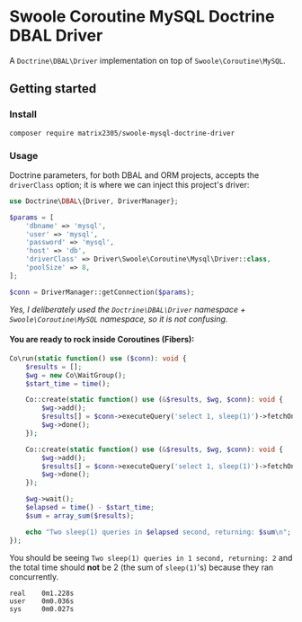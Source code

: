 # Swoole Coroutine MySQL Doctrine DBAL Driver

A `Doctrine\DBAL\Driver` implementation on top of `Swoole\Coroutine\MySQL`.

## Getting started

### Install

```shell
composer require matrix2305/swoole-mysql-doctrine-driver
```

### Usage

Doctrine parameters, for both DBAL and ORM projects, accepts the `driverClass` option; it is where we can inject this project's driver:

```php
use Doctrine\DBAL\{Driver, DriverManager};

$params = [
    'dbname' => 'mysql',
    'user' => 'mysql',
    'password' => 'mysql',
    'host' => 'db',
    'driverClass' => Driver\Swoole\Coroutine\Mysql\Driver::class,
    'poolSize' => 8,
];

$conn = DriverManager::getConnection($params);
```

*Yes, I deliberately used the `Doctrine\DBAL\Driver` namespace + `Swoole\Coroutine\MySQL` namespace, so it is not confusing.*

#### You are ready to rock inside Coroutines (Fibers):

```php
Co\run(static function() use ($conn): void {
    $results = [];
    $wg = new Co\WaitGroup();
    $start_time = time();

    Co::create(static function() use (&$results, $wg, $conn): void {
        $wg->add();
        $results[] = $conn->executeQuery('select 1, sleep(1)')->fetchOne();
        $wg->done();
    });

    Co::create(static function() use (&$results, $wg, $conn): void {
        $wg->add();
        $results[] = $conn->executeQuery('select 1, sleep(1)')->fetchOne();
        $wg->done();
    });

    $wg->wait();
    $elapsed = time() - $start_time;
    $sum = array_sum($results);

    echo "Two sleep(1) queries in $elapsed second, returning: $sum\n";
});
```

You should be seeing `Two sleep(1) queries in 1 second, returning: 2` and the total time should **not** be 2 (the sum of `sleep(1)`'s) because they ran concurrently.

```shell
real    0m1.228s
user    0m0.036s
sys     0m0.027s
```